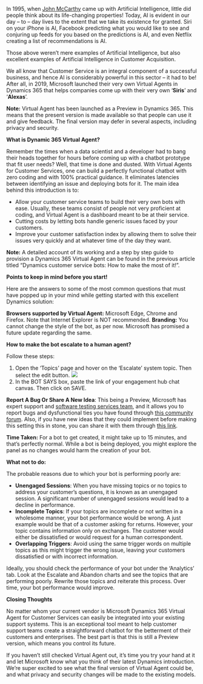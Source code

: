 In 1995, when [John McCarthy](https://en.wikipedia.org/wiki/John_McCarthy_(computer_scientist)) came up with Artificial Intelligence, little did people think about its life-changing properties! Today, AI is evident in our day – to – day lives to the extent that we take its existence for granted. Siri on your iPhone is AI, Facebook predicting what you would like to see and conjuring up feeds for you based on the predictions is AI, and even Netflix creating a list of recommendations is AI. 

Those above weren’t mere examples of Artificial Intelligence, but also excellent examples of Artificial Intelligence in Customer Acquisition. 

We all know that Customer Service is an integral component of a successful business, and hence AI is considerably powerful in this sector – it had to be! After all, in 2019, Microsoft launched their very own Virtual Agents in Dynamics 365 that helps companies come up with their very own ‘**Siris**’ and ‘**Alexas**’. 

**Note:** Virtual Agent has been launched as a Preview in Dynamics 365. This means that the present version is made available so that people can use it and give feedback. The final version may defer in several aspects, including privacy and security. 

**What is Dynamic 365 Virtual Agent?**

Remember the times when a data scientist and a developer had to bang their heads together for hours before coming up with a chatbot prototype that fit user needs? Well, that time is done and dusted. With Virtual Agents for Customer Services, one can build a perfectly functional chatbot with zero coding and with 100% practical guidance. It eliminates latencies between identifying an issue and deploying bots for it. The main idea behind this introduction is to:

* Allow your customer service teams to build their very own bots with ease. Usually, these teams consist of people not very proficient at coding, and Virtual Agent is a dashboard meant to be at their service. 
* Cutting costs by letting bots handle generic issues faced by your customers.
* Improve your customer satisfaction index by allowing them to solve their issues very quickly and at whatever time of the day they want.

**Note:** A detailed account of its working and a step by step guide to provision a Dynamics 365 Virtual Agent can be found in the previous article titled “Dynamics customer service bots: How to make the most of it!”. 

**Points to keep in mind before you start!**

Here are the answers to some of the most common questions that must have popped up in your mind while getting started with this excellent Dynamics solution:

**Browsers supported by Virtual Agent:** Microsoft Edge, Chrome and Firefox. Note that Internet Explorer is NOT recommended. 
**Branding:** You cannot change the style of the bot, as per now. Microsoft has promised a future update regarding the same. 

**How to make the bot escalate to a human agent?**

Follow these steps:

1.	Open the ‘Topics’ page and hover on the ‘Escalate’ system topic. Then select the edit button. 
![](https://images.viblo.asia/e656f029-8595-4244-811f-bc8e52a660a5.jpg)
2.	In the BOT SAYS box, paste the link of your engagement hub chat canvas. Then click on SAVE. 

**Report A Bug Or Share A New Idea**: This being a Preview, Microsoft has expert support and [software testing services team](https://www.nexsoftsys.com/services/offshore-qa-testing-services.html), and it allows you to report bugs and dysfunctional ties you have found through [this community forum](https://go.microsoft.com/fwlink/?linkid=2058639). Also, if you have new ideas that they could implement before making this setting this in stone, you can share it with them through [this link](https://go.microsoft.com/fwlink/?linkid=2064961). 

**Time Taken:** For a bot to get created, it might take up to 15 minutes, and that’s perfectly normal. While a bot is being deployed, you might explore the panel as no changes would harm the creation of your bot.

**What not to do:** 

The probable reasons due to which your bot is performing poorly are:

* **Unengaged Sessions**: When you have missing topics or no topics to address your customer’s questions, it is known as an unengaged session. A significant number of unengaged sessions would lead to a decline in performance.
* **Incomplete Topics**: If your topics are incomplete or not written in a wholesome manner, your bot performance would be wrong. A just example would be that of a customer asking for returns. However, your topic contains information only on exchanges. The customer would either be dissatisfied or would request for a human correspondent.
* **Overlapping Triggers**: Avoid using the same trigger words on multiple topics as this might trigger the wrong issue, leaving your customers dissatisfied or with incorrect information.

Ideally, you should check the performance of your bot under the ‘Analytics’ tab. Look at the Escalate and Abandon charts and see the topics that are performing poorly. Rewrite those topics and reiterate this process. Over time, your bot performance would improve. 

**Closing Thoughts**

No matter whom your current vendor is Microsoft Dynamics 365 Virtual Agent for Customer Services can easily be integrated into your existing support systems. This is an exceptional tool meant to help customer support teams create a straightforward chatbot for the betterment of their customers and enterprises. The best part is that this is still a Preview version, which means you control its future. 

If you haven’t still checked Virtual Agent out, it’s time you try your hand at it and let Microsoft know what you think of their latest Dynamics introduction. We’re super excited to see what the final version of Virtual Agent could be, and what privacy and security changes will be made to the existing models.